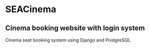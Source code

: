# SEACinema
## Cinema booking website with login system

Cinema seat booking system using Django and PostgreSQL
